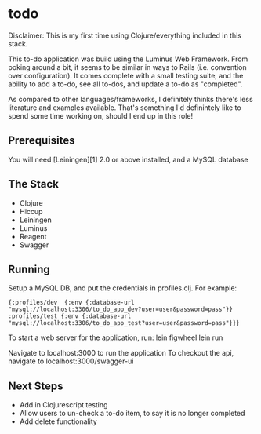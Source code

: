 # todo

Disclaimer: This is my first time using Clojure/everything included in this stack.

This to-do application was build using the Luminus Web Framework. From poking around a bit, it seems to be similar in ways to Rails (i.e. convention over configuration). It comes complete with a small testing suite, and the ability to add a to-do, see all to-dos, and update a to-do as "completed".

As compared to other languages/frameworks, I definitely thinks there's less literature and examples available. That's something I'd definintely like to spend some time working on, should I end up in this role!

## Prerequisites

You will need [Leiningen][1] 2.0 or above installed, and a MySQL database

## The Stack

* Clojure
* Hiccup
* Leiningen
* Luminus
* Reagent
* Swagger

## Running

Setup a MySQL DB, and put the credentials in profiles.clj. For example:

`{:profiles/dev  {:env {:database-url "mysql://localhost:3306/to_do_app_dev?user=user&password=pass"}}
 :profiles/test {:env {:database-url "mysql://localhost:3306/to_do_app_test?user=user&password=pass"}}}`

To start a web server for the application, run:
	lein figwheel
    lein run

Navigate to localhost:3000 to run the application
To checkout the api, navigate to localhost:3000/swagger-ui

## Next Steps

* Add in Clojurescript testing
* Allow users to un-check a to-do item, to say it is no longer completed
* Add delete functionality

